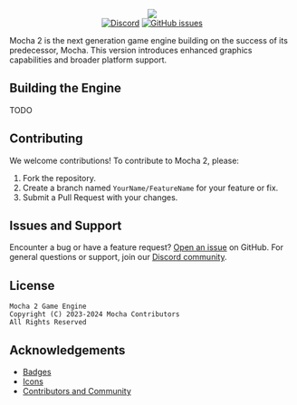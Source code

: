<p align="center">
    <img src="https://github.com/mocha-engine/mocha2/assets/12881812/21c0706a-9aee-4214-8a70-02d30279f441" />
    <br>
    <a href="https://discord.gg/brHSFvq4"><img alt="Discord" src="https://img.shields.io/discord/1051715074043150336"></a>
    <a href="https://github.com/mocha-engine/mocha2/issues"><img alt="GitHub issues" src="https://img.shields.io/github/issues/mocha-engine/mocha2"></a>
</p>

Mocha 2 is the next generation game engine building on the success of its predecessor, Mocha. This version introduces enhanced graphics capabilities and broader platform support.

## Building the Engine

TODO

## Contributing

We welcome contributions! To contribute to Mocha 2, please:

1. Fork the repository.
2. Create a branch named `YourName/FeatureName` for your feature or fix.
3. Submit a Pull Request with your changes.

## Issues and Support

Encounter a bug or have a feature request? [Open an issue](https://github.com/mocha-engine/mocha2/issues/new) on GitHub. For general questions or support, join our [Discord community](https://discord.gg/mocha2).

## License

```
Mocha 2 Game Engine
Copyright (C) 2023-2024 Mocha Contributors
All Rights Reserved
```

## Acknowledgements
* [Badges](https://shields.io)
* [Icons](https://www.flaticon.com/)
* [Contributors and Community](https://github.com/mocha-engine/mocha2/graphs/contributors)
